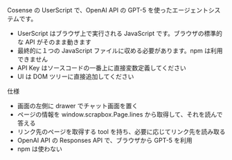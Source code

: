Cosense の UserScript で、OpenAI API の GPT-5 を使ったエージェントシステムです。

- UserScript はブラウザ上で実行される JavaScript です。ブラウザの標準的な API がそのまま動きます
- 最終的に１つの JavaScript ファイルに収める必要があります。npm は利用できません
- API Key はソースコードの一番上に直接変数定義してください
- UI は DOM ツリーに直接追加してください

仕様

- 画面の左側に drawer でチャット画面を置く
- ページの情報を window.scrapbox.Page.lines から取得して、それを読んで答える
- リンク先のページを取得する tool を持ち、必要に応じてリンク先を読み取る
- OpenAI API の Responses API で、ブラウザから GPT-5 を利用
- npm は使わない
